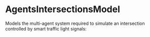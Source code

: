 # AgentsIntersectionsModel
Models the multi-agent system required to simulate an intersection controlled by smart traffic light signals:

